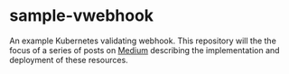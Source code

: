 # sample-vwebhook

An example Kubernetes validating webhook. This repository will the the focus of a series of posts on [Medium](https://medium.com/@cdyer1980) describing the implementation and deployment of these resources.
